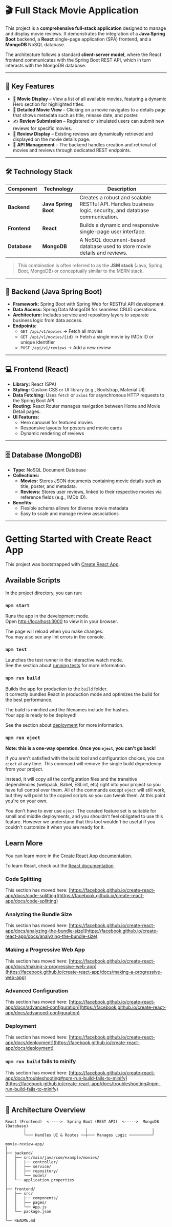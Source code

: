 # 🎬 Full Stack Movie Application

This project is a **comprehensive full-stack application** designed to manage and display movie reviews. It demonstrates the integration of a **Java Spring Boot** backend, a **React** single-page application (SPA) frontend, and a **MongoDB** NoSQL database.

The architecture follows a standard **client-server model**, where the React frontend communicates with the Spring Boot REST API, which in turn interacts with the MongoDB database.

---

## 🌟 Key Features

- 🎥 **Movie Display** – View a list of all available movies, featuring a dynamic Hero section for highlighted titles. 
- 🧾 **Detailed Movie View** – Clicking on a movie navigates to a details page that shows metadata such as title, release date, and poster.  
- ✍️ **Review Submission** – Registered or simulated users can submit new reviews for specific movies.  
- 💬 **Review Display** – Existing reviews are dynamically retrieved and displayed on the movie details page.  
- 🔗 **API Management** – The backend handles creation and retrieval of movies and reviews through dedicated REST endpoints.  

---

## 🛠️ Technology Stack

| Component | Technology | Description |
|------------|-------------|-------------|
| **Backend** | **Java Spring Boot** | Creates a robust and scalable RESTful API. Handles business logic, security, and database communication. |
| **Frontend** | **React** | Builds a dynamic and responsive single-page user interface. |
| **Database** | **MongoDB** | A NoSQL document-based database used to store movie details and reviews. |

> This combination is often referred to as the **JSM stack** (Java, Spring Boot, MongoDB) or conceptually similar to the MERN stack.

---

## 🧩 Backend (Java Spring Boot)

- **Framework:** Spring Boot with Spring Web for RESTful API development.  
- **Data Access:** Spring Data MongoDB for seamless CRUD operations.  
- **Architecture:** Includes service and repository layers to separate business logic from data access.  
- **Endpoints:**
  - `GET /api/v1/movies` → Fetch all movies  
  - `GET /api/v1/movies/{id}` → Fetch a single movie by IMDb ID or unique identifier  
  - `POST /api/v1/reviews` → Add a new review  

---

## 💻 Frontend (React)

- **Library:** React (SPA)  
- **Styling:** Custom CSS or UI library (e.g., Bootstrap, Material UI).  
- **Data Fetching:** Uses `fetch` or `axios` for asynchronous HTTP requests to the Spring Boot API.  
- **Routing:** React Router manages navigation between Home and Movie Detail pages.  
- **UI Features:**
  - Hero carousel for featured movies  
  - Responsive layouts for posters and movie cards  
  - Dynamic rendering of reviews  

---

## 🗄️ Database (MongoDB)

- **Type:** NoSQL Document Database  
- **Collections:**
  - **Movies:** Stores JSON documents containing movie details such as title, poster, and metadata.  
  - **Reviews:** Stores user reviews, linked to their respective movies via reference fields (e.g., IMDb ID).  
- **Benefits:**  
  - Flexible schema allows for diverse movie metadata  
  - Easy to scale and manage review associations  

---

# Getting Started with Create React App

This project was bootstrapped with [Create React App](https://github.com/facebook/create-react-app).

## Available Scripts

In the project directory, you can run:

### `npm start`

Runs the app in the development mode.\
Open [http://localhost:3000](http://localhost:3000) to view it in your browser.

The page will reload when you make changes.\
You may also see any lint errors in the console.

### `npm test`

Launches the test runner in the interactive watch mode.\
See the section about [running tests](https://facebook.github.io/create-react-app/docs/running-tests) for more information.

### `npm run build`

Builds the app for production to the `build` folder.\
It correctly bundles React in production mode and optimizes the build for the best performance.

The build is minified and the filenames include the hashes.\
Your app is ready to be deployed!

See the section about [deployment](https://facebook.github.io/create-react-app/docs/deployment) for more information.

### `npm run eject`

**Note: this is a one-way operation. Once you `eject`, you can't go back!**

If you aren't satisfied with the build tool and configuration choices, you can `eject` at any time. This command will remove the single build dependency from your project.

Instead, it will copy all the configuration files and the transitive dependencies (webpack, Babel, ESLint, etc) right into your project so you have full control over them. All of the commands except `eject` will still work, but they will point to the copied scripts so you can tweak them. At this point you're on your own.

You don't have to ever use `eject`. The curated feature set is suitable for small and middle deployments, and you shouldn't feel obligated to use this feature. However we understand that this tool wouldn't be useful if you couldn't customize it when you are ready for it.

## Learn More

You can learn more in the [Create React App documentation](https://facebook.github.io/create-react-app/docs/getting-started).

To learn React, check out the [React documentation](https://reactjs.org/).

### Code Splitting

This section has moved here: [https://facebook.github.io/create-react-app/docs/code-splitting](https://facebook.github.io/create-react-app/docs/code-splitting)

### Analyzing the Bundle Size

This section has moved here: [https://facebook.github.io/create-react-app/docs/analyzing-the-bundle-size](https://facebook.github.io/create-react-app/docs/analyzing-the-bundle-size)

### Making a Progressive Web App

This section has moved here: [https://facebook.github.io/create-react-app/docs/making-a-progressive-web-app](https://facebook.github.io/create-react-app/docs/making-a-progressive-web-app)

### Advanced Configuration

This section has moved here: [https://facebook.github.io/create-react-app/docs/advanced-configuration](https://facebook.github.io/create-react-app/docs/advanced-configuration)

### Deployment

This section has moved here: [https://facebook.github.io/create-react-app/docs/deployment](https://facebook.github.io/create-react-app/docs/deployment)

### `npm run build` fails to minify

This section has moved here: [https://facebook.github.io/create-react-app/docs/troubleshooting#npm-run-build-fails-to-minify](https://facebook.github.io/create-react-app/docs/troubleshooting#npm-run-build-fails-to-minify)

---

## 🚀 Architecture Overview

```text
React (Frontend)  <----->  Spring Boot (REST API)  <----->  MongoDB (Database)
        │                          │                            │
        └─── Handles UI & Routes ──┼─── Manages Logic ──────────┘

movie-review-app/
│
├── backend/
│   ├── src/main/java/com/example/movies/
│   │   ├── controller/
│   │   ├── service/
│   │   ├── repository/
│   │   └── model/
│   └── application.properties
│
├── frontend/
│   ├── src/
│   │   ├── components/
│   │   ├── pages/
│   │   └── App.js
│   └── package.json
│
└── README.md


